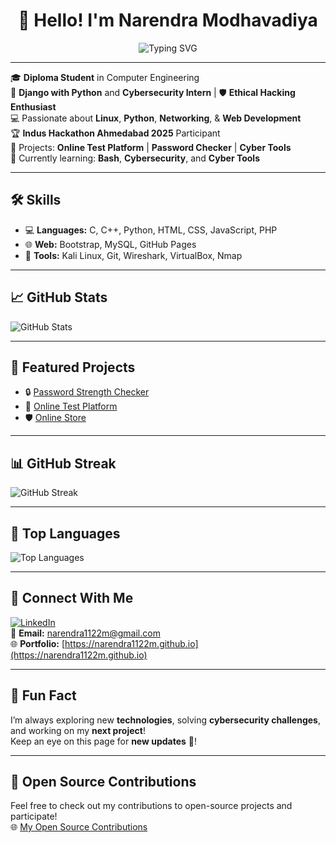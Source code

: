 <h1 align="center">👋 Hello! I'm Narendra Modhavadiya</h1>

<p align="center">
  <img src="https://readme-typing-svg.demolab.com?font=Fira+Code&weight=600&size=24&duration=2000&pause=1000&color=00FFFF&background=000000&center=true&vCenter=true&width=600&lines=Hi%2C+I'm+Narendra+Modhavadiya!;I+am+a+Full+Stack+Developer;Cybersecurity+Enthusiast+%F0%9F%94%92;Linux+Lover+%F0%9F%A7%BF;Python+%7C+Django+%7C+Bash" alt="Typing SVG" />
</p>

---

🎓 **Diploma Student** in Computer Engineering  
🔐 **Django with Python** and **Cybersecurity Intern** | 🛡️ **Ethical Hacking Enthusiast**  
💻 Passionate about **Linux**, **Python**, **Networking**, & **Web Development**  
🏆 **Indus Hackathon Ahmedabad 2025** Participant  
🧪 Projects: **Online Test Platform** | **Password Checker** | **Cyber Tools**  
🌱 Currently learning: **Bash**, **Cybersecurity**, and **Cyber Tools**

---

## 🛠️ Skills
- 💻 **Languages:** C, C++, Python, HTML, CSS, JavaScript, PHP  
- 🌐 **Web:** Bootstrap, MySQL, GitHub Pages  
- 🧰 **Tools:** Kali Linux, Git, Wireshark, VirtualBox, Nmap  

---

## 📈 GitHub Stats
![GitHub Stats](https://github-readme-stats.vercel.app/api?username=narendra1122m&show_icons=true&hide=prs&count_private=true&theme=default&hide_title=true)

---

## 📂 Featured Projects
- 🔒 [Password Strength Checker](https://github.com/narendra1122m/Password-Strength-Checker)  
- 🧪 [Online Test Platform](https://github.com/narendra1122m/Online-Test-Platform)  
- 🛡️ [Online Store](https://github.com/narendra1122m/online_store)

---

## 📊 GitHub Streak
![GitHub Streak](https://github-readme-streak-stats.herokuapp.com/?user=narendra1122m&theme=default)

---

## 🚀 Top Languages
![Top Languages](https://github-readme-stats.vercel.app/api/top-langs/?username=narendra1122m&layout=compact&theme=default)

---

## 🤝 Connect With Me  
[![LinkedIn](https://img.shields.io/badge/LinkedIn-blue?style=flat&logo=linkedin)](https://www.linkedin.com/in/narendra-modhavadiya-443616309?utm_source=share&utm_campaign=share_via&utm_content=profile&utm_medium=android_app)  
📧 **Email:** narendra1122m@gmail.com  
🌐 **Portfolio:** [https://narendra1122m.github.io](https://narendra1122m.github.io)

---

## 🔮 Fun Fact
I’m always exploring new **technologies**, solving **cybersecurity challenges**, and working on my **next project**!  
Keep an eye on this page for **new updates** 🚀!

---

## 📖 Open Source Contributions
Feel free to check out my contributions to open-source projects and participate!  
🌐 [My Open Source Contributions](https://github.com/narendra1122m?tab=repositories)
